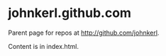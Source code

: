 johnkerl.github.com
===================

Parent page for repos at http://github.com/johnkerl.

Content is in index.html.
